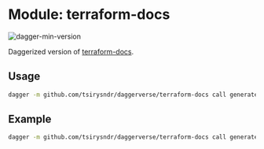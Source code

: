 # Module: terraform-docs

![dagger-min-version](https://img.shields.io/badge/dagger%20version-v0.9.8-green)

Daggerized version of [terraform-docs](https://terraform-docs.io/).

## Usage

```sh
dagger -m github.com/tsirysndr/daggerverse/terraform-docs call generate --src <source>
```

## Example

```sh
dagger -m github.com/tsirysndr/daggerverse/terraform-docs call generate --src .
```
